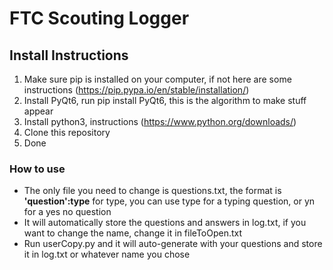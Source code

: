 # FTC Scouting Logger

## Install Instructions

1. Make sure pip is installed on your computer, if not here are some instructions (https://pip.pypa.io/en/stable/installation/)
2. Install PyQt6, run pip install PyQt6, this is the algorithm to make stuff appear
3. Install python3, instructions (https://www.python.org/downloads/)
4. Clone this repository
5. Done

### How to use

- The only file you need to change is questions.txt, the format is **'question':type** for type, you can use type for a typing question, or yn for a yes no question
- It will automatically store the questions and answers in log.txt, if you want to change the name, change it in fileToOpen.txt
- Run userCopy.py and it will auto-generate with your questions and store it in log.txt or whatever name you chose
